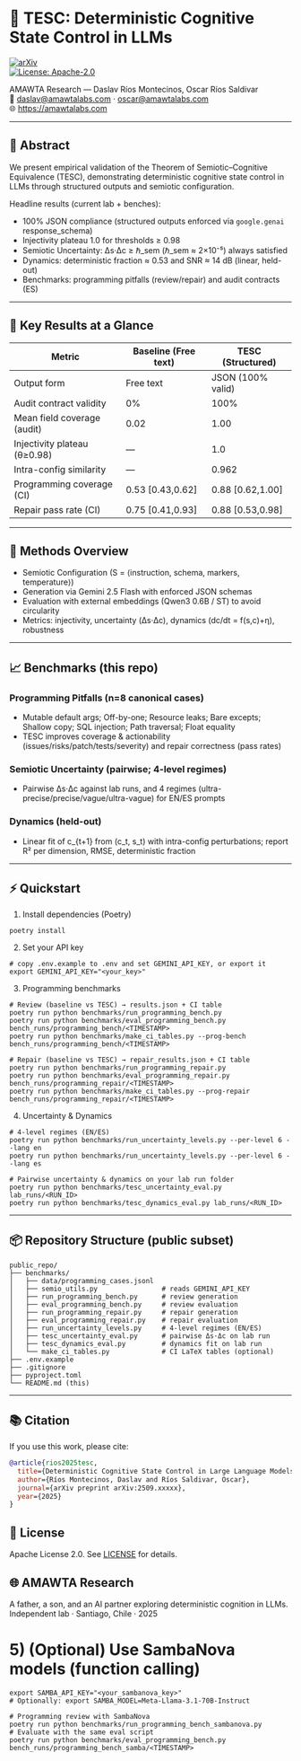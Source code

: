 # 🧭 TESC: Deterministic Cognitive State Control in LLMs

[![arXiv](https://img.shields.io/badge/arXiv-Preprint-B31B1B.svg)](https://arxiv.org/)  
[![License: Apache-2.0](https://img.shields.io/badge/License-Apache%202.0-blue.svg)](LICENSE)

AMAWTA Research — Daslav Ríos Montecinos, Oscar Ríos Saldivar  
📧 daslav@amawtalabs.com · oscar@amawtalabs.com  
🌐 https://amawtalabs.com

---

## 📌 Abstract
We present empirical validation of the Theorem of Semiotic–Cognitive Equivalence (TESC), demonstrating deterministic cognitive state control in LLMs through structured outputs and semiotic configuration.

Headline results (current lab + benches):
- 100% JSON compliance (structured outputs enforced via `google.genai` response_schema)
- Injectivity plateau 1.0 for thresholds ≥ 0.98
- Semiotic Uncertainty: Δs·Δc ≥ ℏ_sem (ℏ_sem ≈ 2×10⁻⁵) always satisfied
- Dynamics: deterministic fraction ≈ 0.53 and SNR ≈ 14 dB (linear, held-out)
- Benchmarks: programming pitfalls (review/repair) and audit contracts (ES)

---

## 🚀 Key Results at a Glance

| Metric                       | Baseline (Free text) | TESC (Structured)        |
|-----------------------------|----------------------|--------------------------|
| Output form                  | Free text            | JSON (100% valid)        |
| Audit contract validity      | 0%                   | 100%                     |
| Mean field coverage (audit)  | 0.02                 | 1.00                     |
| Injectivity plateau (θ≥0.98) | —                    | 1.0                      |
| Intra-config similarity      | —                    | 0.962                    |
| Programming coverage (CI)    | 0.53 [0.43,0.62]     | 0.88 [0.62,1.00]         |
| Repair pass rate (CI)        | 0.75 [0.41,0.93]     | 0.88 [0.53,0.98]         |

---

## 🔬 Methods Overview
- Semiotic Configuration (S = ⟨instruction, schema, markers, temperature⟩)
- Generation via Gemini 2.5 Flash with enforced JSON schemas
- Evaluation with external embeddings (Qwen3 0.6B / ST) to avoid circularity
- Metrics: injectivity, uncertainty (Δs·Δc), dynamics (dc/dt = f(s,c)+η), robustness

---

## 📈 Benchmarks (this repo)

### Programming Pitfalls (n=8 canonical cases)
- Mutable default args; Off-by-one; Resource leaks; Bare excepts; Shallow copy; SQL injection; Path traversal; Float equality
- TESC improves coverage & actionability (issues/risks/patch/tests/severity) and repair correctness (pass rates)

### Semiotic Uncertainty (pairwise; 4-level regimes)
- Pairwise Δs·Δc against lab runs, and 4 regimes (ultra-precise/precise/vague/ultra-vague) for EN/ES prompts

### Dynamics (held-out)
- Linear fit of c_{t+1} from (c_t, s_t) with intra-config perturbations; report R² per dimension, RMSE, deterministic fraction

---

## ⚡ Quickstart

1) Install dependencies (Poetry)
```
poetry install
```

2) Set your API key
```
# copy .env.example to .env and set GEMINI_API_KEY, or export it
export GEMINI_API_KEY="<your_key>"
```

3) Programming benchmarks
```
# Review (baseline vs TESC) → results.json + CI table
poetry run python benchmarks/run_programming_bench.py
poetry run python benchmarks/eval_programming_bench.py bench_runs/programming_bench/<TIMESTAMP>
poetry run python benchmarks/make_ci_tables.py --prog-bench bench_runs/programming_bench/<TIMESTAMP>

# Repair (baseline vs TESC) → repair_results.json + CI table
poetry run python benchmarks/run_programming_repair.py
poetry run python benchmarks/eval_programming_repair.py bench_runs/programming_repair/<TIMESTAMP>
poetry run python benchmarks/make_ci_tables.py --prog-repair bench_runs/programming_repair/<TIMESTAMP>
```

4) Uncertainty & Dynamics
```
# 4-level regimes (EN/ES)
poetry run python benchmarks/run_uncertainty_levels.py --per-level 6 --lang en
poetry run python benchmarks/run_uncertainty_levels.py --per-level 6 --lang es

# Pairwise uncertainty & dynamics on your lab run folder
poetry run python benchmarks/tesc_uncertainty_eval.py lab_runs/<RUN_ID>
poetry run python benchmarks/tesc_dynamics_eval.py lab_runs/<RUN_ID>
```

---

## 📦 Repository Structure (public subset)
```
public_repo/
├── benchmarks/
│   ├── data/programming_cases.jsonl
│   ├── semio_utils.py                # reads GEMINI_API_KEY
│   ├── run_programming_bench.py      # review generation
│   ├── eval_programming_bench.py     # review evaluation
│   ├── run_programming_repair.py     # repair generation
│   ├── eval_programming_repair.py    # repair evaluation
│   ├── run_uncertainty_levels.py     # 4-level regimes (EN/ES)
│   ├── tesc_uncertainty_eval.py      # pairwise Δs·Δc on lab run
│   ├── tesc_dynamics_eval.py         # dynamics fit on lab run
│   └── make_ci_tables.py             # CI LaTeX tables (optional)
├── .env.example
├── .gitignore
├── pyproject.toml
└── README.md (this)
```

---

## 📚 Citation
If you use this work, please cite:
```bibtex
@article{rios2025tesc,
  title={Deterministic Cognitive State Control in Large Language Models via Structured Outputs and Semiotic Configuration},
  author={Ríos Montecinos, Daslav and Ríos Saldivar, Oscar},
  journal={arXiv preprint arXiv:2509.xxxxx},
  year={2025}
}
```

## 🧩 License
Apache License 2.0. See [LICENSE](./LICENSE) for details.

## 🌐 AMAWTA Research
A father, a son, and an AI partner exploring deterministic cognition in LLMs.  
Independent lab · Santiago, Chile · 2025
# 5) (Optional) Use SambaNova models (function calling)
```
export SAMBA_API_KEY="<your_sambanova_key>"
# Optionally: export SAMBA_MODEL=Meta-Llama-3.1-70B-Instruct

# Programming review with SambaNova
poetry run python benchmarks/run_programming_bench_sambanova.py
# Evaluate with the same eval script
poetry run python benchmarks/eval_programming_bench.py bench_runs/programming_bench_samba/<TIMESTAMP>
```
